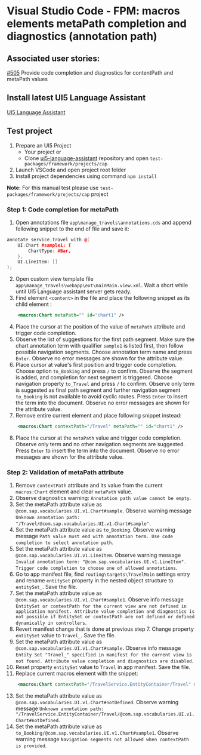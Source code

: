 # Visual Studio Code - FPM: macros elements metaPath completion and diagnostics (annotation path)

## Associated user stories:

[#505](https://github.com/SAP/ui5-language-assistant/issues/505) Provide code completion and diagnostics for contentPath and metaPath values

## Install latest UI5 Language Assistant

[UI5 Language Assistant](https://marketplace.visualstudio.com/items?itemName=SAPOSS.vscode-ui5-language-assistant)

## Test project

1. Prepare an UI5 Project
   - Your project or
   - Clone [ui5-language-assistant](https://github.com/SAP/ui5-language-assistant) repository and open `test-packages/framework/projects/cap`
2. Launch VSCode and open project root folder
3. Install project dependencies using command `npm install`

**Note:** For this manual test please use `test-packages/framework/projects/cap` project

### **Step 1**: Code completion for metaPath

1. Open annotations file `app\manage_travels\annotations.cds` and append following snippet to the end of file and save it:

```cpp
annotate service.Travel with @(
    UI.Chart #sample1: {
        ChartType: #Bar,
    },
    UI.LineItem: []
);
```

2. Open custom view template file `app\manage_travels\webapp\ext\mainMain.view.xml`. Wait a short while until UI5 Language assistant server gets ready.
3. Find element `<content>` in the file and place the following snippet as its child element :

```XML
    <macros:Chart metaPath="" id="chart1" />
```

4. Place the cursor at the position of the value of `metaPath` attribute and trigger code completion.
5. Observe the list of suggestions for the first path segment. Make sure the chart annotation term with qualifier `sample1` is listed first, then follow possible navigation segments. Choose annotation term name and press `Enter`. Observe no error messages are shown for the attribute value.
6. Place cursor at value's first position and trigger code completion. Choose option `to_Booking` and press `/` to confirm. Observe the segment is added, and completion for next segment is triggered. Choose navigation property `to_Travel` and press `/` to confirm. Observe only term is suggested as final path segment and further navigation segment `to_Booking` is not available to avoid cyclic routes. Press `Enter` to insert the term into the document. Observe no error messages are shown for the attribute value.
7. Remove entire current element and place following snippet instead:

```XML
    <macros:Chart contextPath="/Travel" metaPath="" id="chart1" />
```

8. Place the cursor at the `metaPath` value and trigger code completion. Observe only term and no other navigation segments are suggested. Press `Enter` to insert the term into the document. Observe no error messages are shown for the attribute value.

### **Step 2**: Validation of metaPath attribute

1. Remove `contextPath` attribute and its value from the current `macros:Chart` element and clear `metaPath` value.
2. Observe diagnostics warning: `Annotation path value cannot be empty`.
3. Set the metaPath attribute value as `@com.sap.vocabularies.UI.v1.Chart#sample`. Observe warning message `Unknown annotation path: "/Travel/@com.sap.vocabularies.UI.v1.Chart#sample"`.
4. Set the metaPath attribute value as `to_Booking`. Observe warning message `Path value must end with annotation term. Use code completion to select annotation path`.
5. Set the metaPath attribute value as `@com.sap.vocabularies.UI.v1.LineItem`. Observe warning message `Invalid annotation term: "@com.sap.vocabularies.UI.v1.LineItem". Trigger code completion to choose one of allowed annotations`.
6. Go to app manifest file, find `routing\targets\TravelMain` settings entry and rename `entitySet` property in the nested object structure to `entitySet_`. Save the file.
7. Set the metaPath attribute value as `@com.sap.vocabularies.UI.v1.Chart#sample1`. Observe info message `EntitySet or contextPath for the current view are not defined in application manifest. Attribute value completion and diagnostics is not possible if EntitySet or contextPath are not defined or defined dynamically in controllers`.
8. Revert manifest change that is done at previous step 7. Change property `entitySet` value to `Travel_`. Save the file.
9. Set the metaPath attribute value as `@com.sap.vocabularies.UI.v1.Chart#sample`. Observe info message `Entity Set "Travel_" specified in manifest for the current view is not found. Attribute value completion and diagnostics are disabled`.
10. Reset property `entitySet` value to `Travel` in app manifest. Save the file.
11. Replace current macros element with the snippet:

```XML
    <macros:Chart contextPath="/TravelService.EntityContainer/Travel" metaPath="" id="chart1" />
```

13. Set the metaPath attribute value as `@com.sap.vocabularies.UI.v1.Chart#notDefined`. Observe warning message `Unknown annotation path: "/TravelService.EntityContainer/Travel/@com.sap.vocabularies.UI.v1.Chart#notDefined`.
14. Set the metaPath attribute value as `to_Booking/@com.sap.vocabularies.UI.v1.Chart#sample1`. Observe warning message `Navigation segments not allowed when contextPath is provided`.
